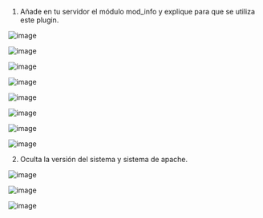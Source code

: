 1. Añade en tu servidor el módulo mod_info y explique para que se utiliza este plugin.

![image](https://github.com/PolCasamitjana/DAW/assets/144775621/d81e564e-955d-433c-888e-76764dab1c59)

![image](https://github.com/PolCasamitjana/DAW/assets/144775621/a2906167-1d91-4a43-b4ec-aa17e6969edd)

![image](https://github.com/PolCasamitjana/DAW/assets/144775621/d9c05a18-5159-4c8f-afad-a365de46675c)

![image](https://github.com/PolCasamitjana/DAW/assets/144775621/ceb465a0-6488-44a2-9a14-99679ffc437a)

![image](https://github.com/PolCasamitjana/DAW/assets/144775621/4271d82e-9186-474c-9640-624028b9d2a9)

![image](https://github.com/PolCasamitjana/DAW/assets/144775621/15b63b1d-45ea-4f96-af20-7aac79c2b707)

![image](https://github.com/PolCasamitjana/DAW/assets/144775621/33f94088-6740-41a2-9d69-b20068d43fd1)

![image](https://github.com/PolCasamitjana/DAW/assets/144775621/e36ba11c-091e-40a0-a3eb-764f6347ca3b)

2. Oculta la versión del sistema y sistema de apache.

![image](https://github.com/PolCasamitjana/DAW/assets/144775621/cb88fe9f-40a8-42c7-a82c-67d66ce1f49f)

![image](https://github.com/PolCasamitjana/DAW/assets/144775621/6358fac9-b0b0-4871-8145-846a1ca40358)

![image](https://github.com/PolCasamitjana/DAW/assets/144775621/15e82aca-8c96-4fca-a358-48a0bccf2041)

